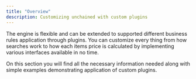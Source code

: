 ```yaml
---
title: "Overview"
description: Customizing unchained with custom plugins
---
```



The engine is flexible and can be extended to supported different business rules application through plugins. 
You can customize every thing from how searches work to how each items price is calculated by implementing various interfaces available
in no time.

On this section you will find all the necessary information needed along with simple examples demonstrating application of custom plugins.
